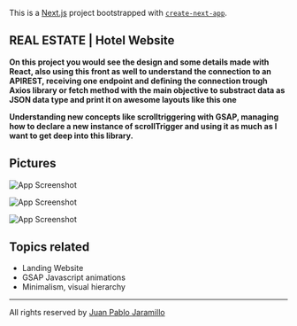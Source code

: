 This is a [Next.js](https://nextjs.org/) project bootstrapped with [`create-next-app`](https://github.com/vercel/next.js/tree/canary/packages/create-next-app).

## REAL ESTATE | Hotel Website

**On this project you would see the design and some details made with React, also using this front as well to understand the connection to an APIREST, receiving one endpoint and defining the connection trough Axios library or fetch method with the main objective to substract data as JSON data type and print it on awesome layouts like this one** 

**Understanding new concepts like scrolltriggering with GSAP, managing how to declare a new instance of scrollTrigger and using it as much as I want to get deep into this library.**

## Pictures 

![App Screenshot](https://scontent.feoh3-1.fna.fbcdn.net/v/t1.15752-9/367687249_3005794799555337_7971616018737840284_n.png?_nc_cat=106&ccb=1-7&_nc_sid=ae9488&_nc_ohc=uxza9yry8VcAX_P8HuO&_nc_ht=scontent.feoh3-1.fna&oh=03_AdQ1DvNHTGBhw-dasv-IqRFCKfxBD8PtVPeQ7_cH_YpsUg&oe=650E42D3)

![App Screenshot](https://scontent.feoh3-1.fna.fbcdn.net/v/t1.15752-9/367688540_606040105021829_4635505861066653666_n.png?_nc_cat=103&ccb=1-7&_nc_sid=ae9488&_nc_ohc=5crnYi_tWQIAX_A1qhc&_nc_ht=scontent.feoh3-1.fna&oh=03_AdSS_Ip3bc9tdySNUGTTt89UE5LBJi5Ff-osbtbQVHpXrA&oe=650E4D55)

![App Screenshot](https://scontent.feoh3-1.fna.fbcdn.net/v/t1.15752-9/367862367_296178219665102_1934465219486974715_n.png?_nc_cat=105&ccb=1-7&_nc_sid=ae9488&_nc_ohc=FKRzQ1Di76EAX8BOfoI&_nc_ht=scontent.feoh3-1.fna&oh=03_AdR0Mca1hrvZl3F5iDTkU9j54mAxFuRv-lVzVw1qFHy1UQ&oe=650E366E)

 ## Topics related
 * Landing Website
 * GSAP Javascript animations
 * Minimalism, visual hierarchy
 * *** 
All rights reserved by [Juan Pablo Jaramillo](https://github.com/PabloGiraldo96)
